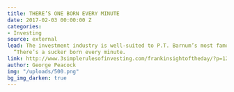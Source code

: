 ```yaml
---
title: THERE’S ONE BORN EVERY MINUTE
date: 2017-02-03 00:00:00 Z
categories:
- Investing
source: external
lead: The investment industry is well-suited to P.T. Barnum’s most famous utterance,
  “There’s a sucker born every minute.
link: http://www.3simplerulesofinvesting.com/frankinsightoftheday/?p=1297
author: George Peacock
img: "/uploads/500.png"
bg_img_darken: true
---
```



